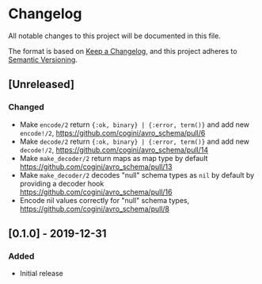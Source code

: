 # Changelog
All notable changes to this project will be documented in this file.

The format is based on [Keep a Changelog](https://keepachangelog.com/en/1.0.0/),
and this project adheres to [Semantic Versioning](https://semver.org/spec/v2.0.0.html).

## [Unreleased]

### Changed
- Make `encode/2` return `{:ok, binary} | {:error, term()}` and add new `encode!/2`,
  https://github.com/cogini/avro_schema/pull/6
- Make `decode/2` return `{:ok, binary} | {:error, term()}` and add new `decode!/2`,
  https://github.com/cogini/avro_schema/pull/14
- Make `make_decoder/2` return maps as map type by default
  https://github.com/cogini/avro_schema/pull/13
- Make `make_decoder/2` decodes "null" schema types as `nil` by default by
  providing a decoder hook
  https://github.com/cogini/avro_schema/pull/16
- Encode nil values correctly for "null" schema types,
  https://github.com/cogini/avro_schema/pull/8

## [0.1.0] - 2019-12-31
### Added
- Initial release
